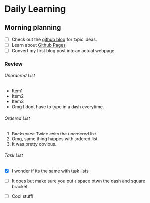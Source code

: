 # Daily Learning

## Morning planning

- [ ] Check out the [github blog](https://github.blog/) for topic ideas.
- [ ] Learn about [Github Pages](https://skills.github.com/#first-day-on-github)
- [ ] Convert my first blog post into an actual webpage.

### Review









###### Unordered List

- Item1
- Item2
- Item3
- Omg I dont have to type in a dash everytime.

###### Ordered List
1. Backspace Twice exits the unordered list
2. Omg, same thing happes with ordered list.
3. It was pretty obvious.

###### Task List
- [x] I wonder if its the same with task lists
- [ ] It does but make sure you put a space btwn the dash and square bracket.
- [ ] Cool stuff!



